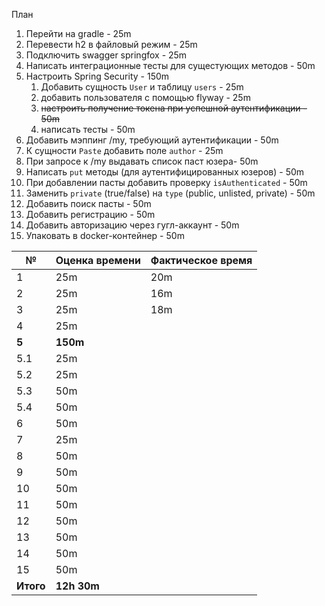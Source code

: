 План

1. Перейти на gradle - 25m
2. Перевести h2 в файловый режим - 25m
3. Подключить swagger springfox - 25m
4. Написать интеграционные тесты для сущестующих методов - 50m
5. Настроить Spring Security - 150m
    1. Добавить сущность `User` и таблицу `users` - 25m
    2. добавить пользователя с помощью flyway - 25m
    3. ~~настроить получение токена при успешной аутентификации - 50m~~
    4. написать тесты - 50m
6. Добавить мэппинг /my, требующий аутентификации - 50m
7. К сущности `Paste` добавить поле `author` - 25m
8. При запросе к /my выдавать список паст юзера- 50m
9. Написать `put` методы (для аутентифицированных юзеров) - 50m
10. При добавлении пасты добавить проверку `isAuthenticated` - 50m
11. Заменить `private` (true/false) на `type` (public, unlisted, private) - 50m
12. Добавить поиск пасты - 50m
13. Добавить регистрацию - 50m
14. Добавить авторизацию через гугл-аккаунт - 50m
15. Упаковать в docker-контейнер - 50m

№ | Оценка времени | Фактическое время
---|---|---
1 | 25m | 20m
2 | 25m | 16m
3 | 25m | 18m
4 | 25m |
**5** | **150m** |
5.1 | 25m |
5.2 | 25m |
5.3 | 50m |
5.4 | 50m |
6 | 50m |
7 | 25m |
8 | 50m |
9 | 50m |
10 | 50m |
11 | 50m |
12 | 50m |
13 | 50m |
14 | 50m |
15 | 50m |
**Итого** | **12h 30m** |   
